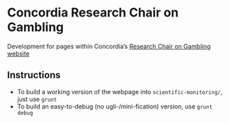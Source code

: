 Concordia Research Chair on Gambling
====================================

Development for pages within Concordia’s [Research Chair on Gambling website](http://www.concordia.ca/research/lifestyle-addiction/research/scientific-monitoring.html)

Instructions
------------

- To build a working version of the webpage into `scientific-monitoring/`, just use `grunt`
- To build an easy-to-debug (no ugli-/mini-fication) version, use `grunt debug`